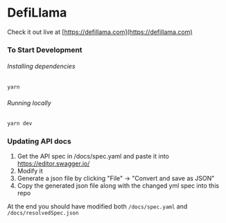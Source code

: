 # DefiLlama 

Check it out live at [https://defillama.com](https://defillama.com)

### To Start Development


###### Installing dependencies

```bash
yarn
```

###### Running locally

```bash
yarn dev
```

### Updating API docs

1. Get the API spec in /docs/spec.yaml and paste it into https://editor.swagger.io/
2. Modify it
3. Generate a json file by clicking "File" -> "Convert and save as JSON"
4. Copy the generated json file along with the changed yml spec into this repo

At the end you should have modified both `/docs/spec.yaml` and `/docs/resolvedSpec.json`
